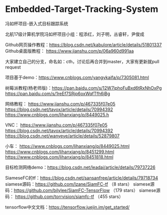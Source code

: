 # Embedded-Target-Tracking-System
冯如杯项目-嵌入式目标跟踪系统

北航17级计算机学院冯如杯项目小组：程添红，刘子明，丛睿轩，尹俊成

Github网页操作教程：https://blog.csdn.net/kabulore/article/details/51801337
Github桌面版教程： https://www.jianshu.com/p/06a960d991aa

大家建立自己的分支，命名如：cth，讨论后再合并到master，大家有更新就pull request

项目基于demo：https://www.cnblogs.com/yangykaifa/p/7305081.html

树莓派教程(杨老师版)：https://pan.baidu.com/s/12W7iphoFuBxd6tRxNhOxPg
                    https://pan.baidu.com/s/1reEf7SRjp6oxWqfTfh6jBg

网络教程： https://www.jianshu.com/p/467335f07e05
          https://blog.csdn.net/tavox/article/details/70994392
          https://www.cnblogs.com/lihanxiang/p/8449025.h
          
VNC： https://www.jianshu.com/p/467335f07e05
      https://blog.csdn.net/tavox/article/details/70994392
      https://blog.csdn.net/wanyeye/article/details/52879807
      
小车： https://www.cnblogs.com/lihanxiang/p/8449025.html
      https://www.cnblogs.com/lihanxiang/p/8451299.html
      https://www.cnblogs.com/lihanxiang/p/8451818.html
      

目标检测网络demo：https://blog.csdn.net/leadai/article/details/79737226

SiameseFC的tf：https://blog.csdn.net/sansanfree/article/details/79718734
siamese源码：https://github.com/lzane/SiamFC-tf  （8 stars）
siamese源码：https://github.com/bilylee/SiamFC-TensorFlow  （179 stars）
siamese源码： https://github.com/torrvision/siamfc-tf  （455  stars）

tensorflow中文文档：https://tensorflow.juejin.im/get_started/

